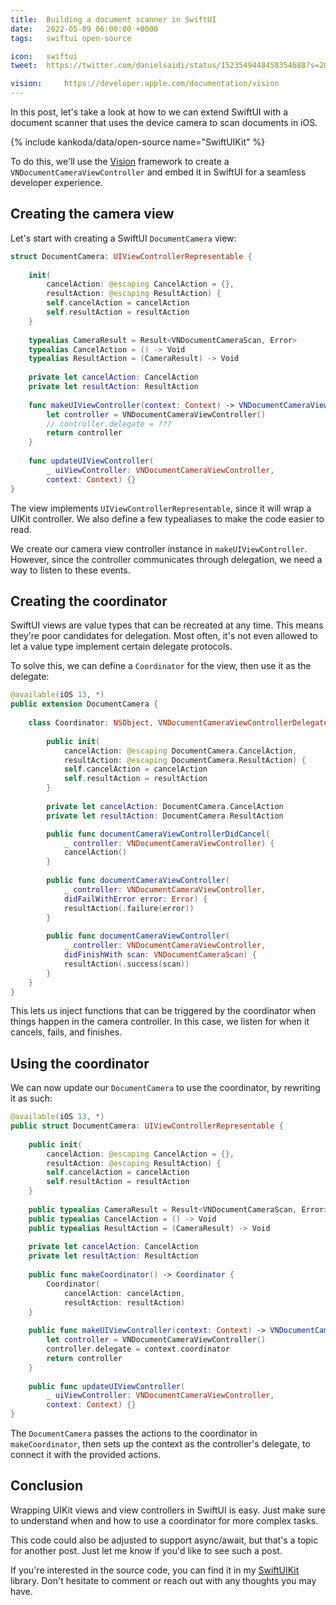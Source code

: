 ```yaml
---
title:  Building a document scanner in SwiftUI
date:   2022-05-09 06:00:00 +0000
tags:   swiftui open-source

icon:   swiftui
tweet:  https://twitter.com/danielsaidi/status/1523549448458354688?s=20&t=bGaXlye_gZRmIMHzE1lWGw

vision:     https://developer.apple.com/documentation/vision
---
```


In this post, let's take a look at how to we can extend SwiftUI with a document scanner that uses the device camera to scan documents in iOS.

{% include kankoda/data/open-source name="SwiftUIKit" %}

To do this, we'll use the [Vision]({{page.vision}}) framework to create a `VNDocumentCameraViewController` and embed it in SwiftUI for a seamless developer experience.


## Creating the camera view

Let's start with creating a SwiftUI `DocumentCamera` view:

```swift
struct DocumentCamera: UIViewControllerRepresentable {
    
    init(
        cancelAction: @escaping CancelAction = {},
        resultAction: @escaping ResultAction) {
        self.cancelAction = cancelAction
        self.resultAction = resultAction
    }
    
    typealias CameraResult = Result<VNDocumentCameraScan, Error>
    typealias CancelAction = () -> Void
    typealias ResultAction = (CameraResult) -> Void
    
    private let cancelAction: CancelAction
    private let resultAction: ResultAction
        
    func makeUIViewController(context: Context) -> VNDocumentCameraViewController {
        let controller = VNDocumentCameraViewController()
        // controller.delegate = ???
        return controller
    }
    
    func updateUIViewController(
        _ uiViewController: VNDocumentCameraViewController,
        context: Context) {}
}
```

The view implements `UIViewControllerRepresentable`, since it will wrap a UIKit controller. We also define a few typealiases to make the code easier to read.

We create our camera view controller instance in `makeUIViewController`. However, since the controller communicates through delegation, we need a way to listen to these events.


## Creating the coordinator

SwiftUI views are value types that can be recreated at any time. This means they're poor candidates for delegation. Most often, it's not even allowed to let a value type implement certain delegate protocols.

To solve this, we can define a `Coordinator` for the view, then use it as the delegate:

```swift
@available(iOS 13, *)
public extension DocumentCamera {
    
    class Coordinator: NSObject, VNDocumentCameraViewControllerDelegate {
        
        public init(
            cancelAction: @escaping DocumentCamera.CancelAction,
            resultAction: @escaping DocumentCamera.ResultAction) {
            self.cancelAction = cancelAction
            self.resultAction = resultAction
        }
        
        private let cancelAction: DocumentCamera.CancelAction
        private let resultAction: DocumentCamera.ResultAction

        public func documentCameraViewControllerDidCancel(
            _ controller: VNDocumentCameraViewController) {
            cancelAction()
        }
        
        public func documentCameraViewController(
            _ controller: VNDocumentCameraViewController,
            didFailWithError error: Error) {
            resultAction(.failure(error))
        }
        
        public func documentCameraViewController(
            _ controller: VNDocumentCameraViewController,
            didFinishWith scan: VNDocumentCameraScan) {
            resultAction(.success(scan))
        }
    }
}
```

This lets us inject functions that can be triggered by the coordinator when things happen in the camera controller. In this case, we listen for when it cancels, fails, and finishes.


## Using the coordinator

We can now update our `DocumentCamera` to use the coordinator, by rewriting it as such:

```swift
@available(iOS 13, *)
public struct DocumentCamera: UIViewControllerRepresentable {
    
    public init(
        cancelAction: @escaping CancelAction = {},
        resultAction: @escaping ResultAction) {
        self.cancelAction = cancelAction
        self.resultAction = resultAction
    }
    
    public typealias CameraResult = Result<VNDocumentCameraScan, Error>
    public typealias CancelAction = () -> Void
    public typealias ResultAction = (CameraResult) -> Void
    
    private let cancelAction: CancelAction
    private let resultAction: ResultAction
        
    public func makeCoordinator() -> Coordinator {
        Coordinator(
            cancelAction: cancelAction,
            resultAction: resultAction)
    }
    
    public func makeUIViewController(context: Context) -> VNDocumentCameraViewController {
        let controller = VNDocumentCameraViewController()
        controller.delegate = context.coordinator
        return controller
    }
    
    public func updateUIViewController(
        _ uiViewController: VNDocumentCameraViewController,
        context: Context) {}
}
```

The `DocumentCamera` passes the actions to the coordinator in `makeCoordinator`, then sets up the context as the controller's delegate, to connect it with the provided actions.


## Conclusion

Wrapping UIKit views and view controllers in SwiftUI is easy. Just make sure to understand when and how to use a coordinator for more complex tasks.

This code could also be adjusted to support async/await, but that's a topic for another post. Just let me know if you'd like to see such a post.

If you're interested in the source code, you can find it in my [SwiftUIKit]({{project.url}}) library. Don't hesitate to comment or reach out with any thoughts you may have.